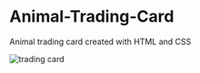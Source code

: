 # Animal-Trading-Card
Animal trading card created with HTML and CSS

![trading card](https://user-images.githubusercontent.com/23058636/36432332-dadb9d50-1651-11e8-9b39-19ae541acab8.JPG)
